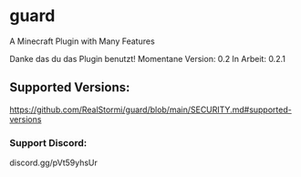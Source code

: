 # guard
A Minecraft Plugin with Many Features

Danke das du das Plugin benutzt!
Momentane Version: 0.2
In Arbeit: 0.2.1

## Supported Versions:
https://github.com/RealStormi/guard/blob/main/SECURITY.md#supported-versions
### Support Discord:
discord.gg/pVt59yhsUr 
